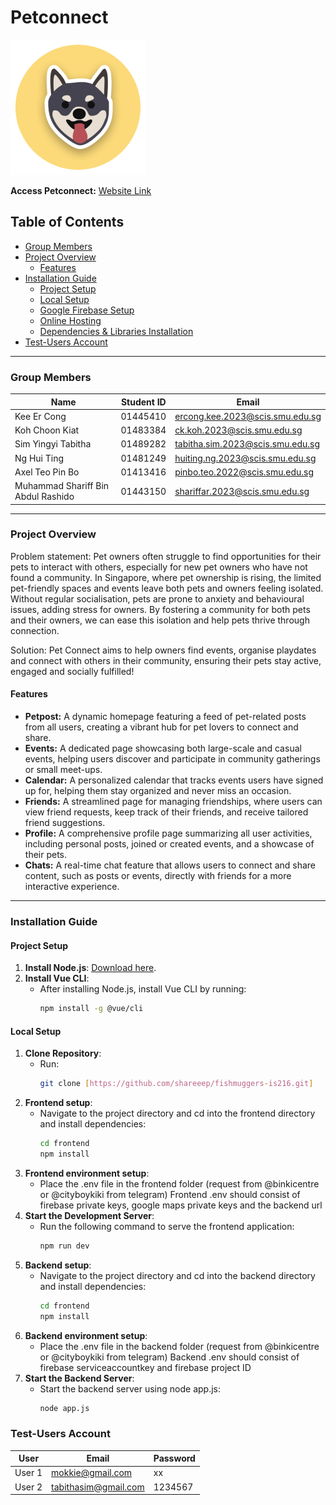 # Petconnect

![Project Logo](/frontend//src/assets/images/logo.png)

**Access Petconnect:** [Website Link](https://petconnect-is216.onrender.com/) 


## Table of Contents
- [Group Members](#group-members)
- [Project Overview](#project-overview)
  - [Features](#features)
- [Installation Guide](#installation-guide)
  - [Project Setup](#project-setup)
  - [Local Setup](#local-setup)
  - [Google Firebase Setup](#google-firebase-setup)
  - [Online Hosting](#online-hosting)
  - [Dependencies & Libraries Installation](#dependencies--libraries-installation)
- [Test-Users Account](#test-users-account)

---

### Group Members
| Name                  | Student ID | Email                               |
|-----------------------|------------|-------------------------------------|
| Kee Er Cong     | 01445410   | ercong.kee.2023@scis.smu.edu.sg     |
| Koh Choon Kiat   | 01483384   | ck.koh.2023@scis.smu.edu.sg    |
| Sim Yingyi Tabitha   | 01489282   | tabitha.sim.2023@scis.smu.edu.sg    |
| Ng Hui Ting   | 01481249   | huiting.ng.2023@scis.smu.edu.sg    |
| Axel Teo Pin Bo   | 01413416   | pinbo.teo.2022@scis.smu.edu.sg    |
| Muhammad Shariff Bin Abdul Rashido   | 01443150   | shariffar.2023@scis.smu.edu.sg    |



---

### Project Overview
Problem statement: Pet owners often struggle to find opportunities for their pets to interact with others, especially for new pet owners who have not found a community. In Singapore, where pet ownership is rising, the limited pet-friendly spaces and events leave both pets and owners feeling isolated. Without regular socialisation, pets are prone to anxiety and behavioural issues, adding stress for owners. By fostering a community for both pets and their owners, we can ease this isolation and help pets thrive through connection.

Solution: Pet Connect aims to help owners find events, organise playdates and connect with others in their community, ensuring their pets stay active, engaged and socially fulfilled!

#### Features
- **Petpost:** A dynamic homepage featuring a feed of pet-related posts from all users, creating a vibrant hub for pet lovers to connect and share.
- **Events:** A dedicated page showcasing both large-scale and casual events, helping users discover and participate in community gatherings or small meet-ups.
- **Calendar:** A personalized calendar that tracks events users have signed up for, helping them stay organized and never miss an occasion.
- **Friends:** A streamlined page for managing friendships, where users can view friend requests, keep track of their friends, and receive tailored friend suggestions.
- **Profile:** A comprehensive profile page summarizing all user activities, including personal posts, joined or created events, and a showcase of their pets.
- **Chats:** A real-time chat feature that allows users to connect and share content, such as posts or events, directly with friends for a more interactive experience.

---

### Installation Guide

#### Project Setup
1. **Install Node.js**: [Download here](http://node.js.org/en).
2. **Install Vue CLI**:
   - After installing Node.js, install Vue CLI by running:
     ```bash
     npm install -g @vue/cli
     ```

#### Local Setup
1. **Clone Repository**:
    - Run:
        ```bash
        git clone [https://github.com/shareeep/fishmuggers-is216.git]
        ```
2. **Frontend setup**:
   - Navigate to the project directory and cd into the frontend directory and install dependencies:
        ```bash
        cd frontend
        npm install
        ```
3. **Frontend environment setup**:
   - Place the .env file in the frontend folder (request from @binkicentre or @cityboykiki from telegram)
   Frontend .env should consist of firebase private keys, google maps private keys and the backend url
4. **Start the Development Server**:
   - Run the following command to serve the frontend application:
        ```bash
        npm run dev
        ```
5. **Backend setup**:
   - Navigate to the project directory and cd into the backend directory and install dependencies:
        ```bash
        cd frontend
        npm install
        ```
6. **Backend environment setup**:
   - Place the .env file in the backend folder (request from @binkicentre or @cityboykiki from telegram)
   Backend .env should consist of firebase serviceaccountkey and firebase project ID 
7. **Start the Backend Server**:
    - Start the backend server using node app.js:
        ```bash
        node app.js
        ```
    
### Test-Users Account
| User  | Email            | Password    |
|-------|---------------------|-------------|
| User 1| mokkie@gmail.com     | xx    |
| User 2| tabithasim@gmail.com      | 1234567    |
